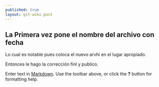 ```yaml
---
published: true
layout: git-wiki-post
---
```

## La Primera vez pone el nombre del archivo con fecha

Lo cual es notable pues coloca el nuevo arvhi en el lugar apropiado.

Entonces le hago la corrección finl y publico.

Enter text in [Markdown](http://daringfireball.net/projects/markdown/). Use the toolbar above, or click the **?** button for formatting help.
